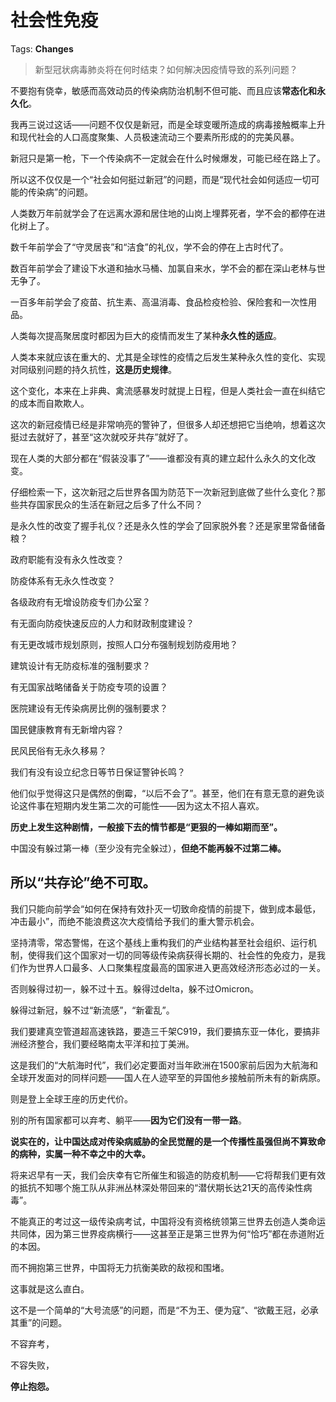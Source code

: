 # 社会性免疫

Tags: **Changes**

> 新型冠状病毒肺炎将在何时结束？如何解决因疫情导致的系列问题？



不要抱有侥幸，敏感而高效动员的传染病防治机制不但可能、而且应该**常态化和永久化**。

我再三说过这话——问题不仅仅是新冠，而是全球变暖所造成的病毒接触概率上升和现代社会的人口高度聚集、人员极速流动三个要素所形成的的完美风暴。

新冠只是第一枪，下一个传染病不一定就会在什么时候爆发，可能已经在路上了。

所以这不仅仅是一个“社会如何挺过新冠”的问题，而是“现代社会如何适应一切可能的传染病”的问题。

人类数万年前就学会了在远离水源和居住地的山岗上埋葬死者，学不会的都停在进化树上了。

数千年前学会了“守灵居丧”和“洁食”的礼仪，学不会的停在上古时代了。

数百年前学会了建设下水道和抽水马桶、加氯自来水，学不会的都在深山老林与世无争了。

一百多年前学会了疫苗、抗生素、高温消毒、食品检疫检验、保险套和一次性用品。

人类每次提高聚居度时都因为巨大的疫情而发生了某种**永久性的适应**。

人类本来就应该在重大的、尤其是全球性的疫情之后发生某种永久性的变化、实现对同级别问题的持久抗性，**这是历史规律**。

这个变化，本来在上非典、禽流感暴发时就提上日程，但是人类社会一直在纠结它的成本而自欺欺人。

这次的新冠疫情已经是非常响亮的警钟了，但很多人却还想把它当绝响，想着这次挺过去就好了，甚至“这次就咬牙共存”就好了。

现在人类的大部分都在“假装没事了”——谁都没有真的建立起什么永久的文化改变。

仔细检索一下，这次新冠之后世界各国为防范下一次新冠到底做了些什么变化？那些共存国家民众的生活在新冠之后多了什么不同？

是永久性的改变了握手礼仪？还是永久性的学会了回家脱外套？还是家里常备储备粮？

政府职能有没有永久性改变？

防疫体系有无永久性改变？

各级政府有无增设防疫专们办公室？

有无面向防疫快速反应的人力和财政制度建设？

有无更改城市规划原则，按照人口分布强制规划防疫用地？

建筑设计有无防疫标准的强制要求？

有无国家战略储备关于防疫专项的设置？

医院建设有无传染病房比例的强制要求？

国民健康教育有无新增内容？

民风民俗有无永久移易？

我们有没有设立纪念日等节日保证警钟长鸣？

  


他们似乎觉得这只是偶然的倒霉，“以后不会了”。甚至，他们在有意无意的避免谈论这件事在短期内发生第二次的可能性——因为这太不招人喜欢。

  


**历史上发生这种剧情，一般接下去的情节都是“更狠的一棒如期而至”。**

  


中国没有躲过第一棒（至少没有完全躲过），**但绝不能再躲不过第二棒。**

  


所以“共存论”绝不可取。
------------

  


我们只能向前学会“如何在保持有效扑灭一切致命疫情的前提下，做到成本最低，冲击最小”，而绝不能浪费这次大疫情给予我们的重大警示机会。

坚持清零，常态警惕，在这个基线上重构我们的产业结构甚至社会组织、运行机制，使得我们这个国家对一切的同等级传染病获得长期的、社会性的免疫力，是我们作为世界人口最多、人口聚集程度最高的国家进入更高效经济形态必过的一关。

否则躲得过初一，躲不过十五。躲得过delta，躲不过Omicron。

躲得过新冠，躲不过“新流感”，“新霍乱”。

我们要建真空管道超高速铁路，要造三千架C919，我们要搞东亚一体化，要搞非洲经济整合，我们要经略南太平洋和拉丁美洲。

这是我们的“大航海时代”，我们必定要面对当年欧洲在1500家前后因为大航海和全球开发面对的同样问题——国人在人迹罕至的异国他乡接触前所未有的新病原。

则是登上全球王座的历史代价。

  


别的所有国家都可以弃考、躺平——**因为它们没有一带一路**。

  


**说实在的，让中国达成对传染病威胁的全民觉醒的是一个传播性虽强但尚不算致命的病种，实属一种不幸之中的大幸。**

将来迟早有一天，我们会庆幸有它所催生和锻造的防疫机制——它将帮我们更有效的抵抗不知哪个施工队从非洲丛林深处带回来的“潜伏期长达21天的高传染性病毒”。

不能真正的考过这一级传染病考试，中国将没有资格统领第三世界去创造人类命运共同体，因为第三世界疫病横行——这甚至正是第三世界为何“恰巧”都在赤道附近的本因。

而不拥抱第三世界，中国将无力抗衡美欧的敌视和围堵。

这事就是这么直白。

这不是一个简单的“大号流感”的问题，而是“不为王、便为寇”、“欲戴王冠，必承其重”的问题。

  


不容弃考，

不容失败，

**停止抱怨。**



